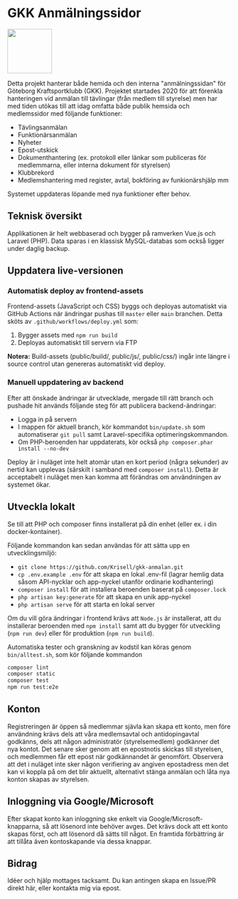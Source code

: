 # GKK Anmälningssidor

<img src="https://user-images.githubusercontent.com/25909128/118098777-9b9b0a80-b3d4-11eb-8e96-8e4484b41c25.png" width="100">

Detta projekt hanterar både hemida och den interna "anmälningssidan" för Göteborg Kraftsportklubb (GKK). Projektet startades 2020 för att förenkla hanteringen vid anmälan till tävlingar (från medlem till styrelse) men har med tiden utökas till att idag omfatta både publik hemsida och medlemssidor med följande funktioner:

- Tävlingsanmälan
- Funktionärsanmälan
- Nyheter
- Epost-utskick
- Dokumenthantering (ex. protokoll eller länkar som publiceras för medlemmarna, eller interna dokument för styrelsen)
- Klubbrekord
- Medlemshantering med register, avtal, bokföring av funkionärshjälp mm

Systemet uppdateras löpande med nya funktioner efter behov.

## Teknisk översikt

Applikationen är helt webbaserad och bygger på ramverken Vue.js och Laravel (PHP). Data sparas i en klassisk MySQL-databas som också ligger under daglig backup.

## Uppdatera live-versionen

### Automatisk deploy av frontend-assets

Frontend-assets (JavaScript och CSS) byggs och deployas automatiskt via GitHub Actions när ändringar pushas till `master` eller `main` branchen. Detta sköts av `.github/workflows/deploy.yml` som:

1. Bygger assets med `npm run build`
2. Deployas automatiskt till servern via FTP

**Notera:** Build-assets (public/build/, public/js/, public/css/) ingår inte längre i source control utan genereras automatiskt vid deploy.

### Manuell uppdatering av backend

Efter att önskade ändringar är utvecklade, mergade till rätt branch och pushade hit används följande steg för att publicera backend-ändringar:

- Logga in på servern
- I mappen för aktuell branch, kör kommandot `bin/update.sh` som automatiserar `git pull` samt Laravel-specifika optimeringskommandon.
- Om PHP-beroenden har uppdaterats, kör också `php composer.phar install --no-dev`

Deploy är i nuläget inte helt atomär utan en kort period (några sekunder) av nertid kan upplevas (särskilt i samband med `composer install`). Detta är acceptabelt i nuläget men kan komma att förändras om användningen av systemet ökar.

## Utveckla lokalt

Se till att PHP och composer finns installerat på din enhet (eller ex. i din docker-kontainer).

Följande kommandon kan sedan användas för att sätta upp en utvecklingsmiljö:

- `git clone https://github.com/Krisell/gkk-anmalan.git`
- `cp .env.example .env` för att skapa en lokal .env-fil (lagrar hemlig data såsom API-nycklar och app-nyckel utanför ordinarie kodhantering)
- `composer install` för att installera beroenden baserat på `composer.lock`
- `php artisan key:generate` för att skapa en unik app-nyckel
- `php artisan serve` för att starta en lokal server

Om du vill göra ändringar i frontend krävs att `Node.js` är installerat, att du installerar beroenden med `npm install` samt att du bygger för utveckling (`npm run dev`) eller för produktion (`npm run build`).

Automatiska tester och granskning av kodstil kan köras genom `bin/alltest.sh`, som kör följande kommandon
```bash
composer lint
composer static
composer test
npm run test:e2e
```

## Konton

Registreringen är öppen så medlemmar sjävla kan skapa ett konto, men före användning krävs dels att våra medlemsavtal och antidopingavtal godkänns, dels att någon administratör (styrelsemedlem) godkänner det nya kontot. Det senare sker genom att en epostnotis skickas till styrelsen, och medlemmen får ett epost när godkännandet är genomfört. Observera att det i nuläget inte sker någon verifiering av angiven epostadress men det kan vi koppla på om det blir aktuellt, alternativt stänga anmälan och låta nya konton skapas av styrelsen.

## Inloggning via Google/Microsoft

Efter skapat konto kan inloggning ske enkelt via Google/Microsoft-knapparna, så att lösenord inte behöver avges. Det krävs dock att ett konto skapas först, och att lösenord då sätts till något. En framtida förbättring är att tillåta även kontoskapande via dessa knappar.

## Bidrag

Idéer och hjälp mottages tacksamt. Du kan antingen skapa en Issue/PR direkt här, eller kontakta mig via epost.
